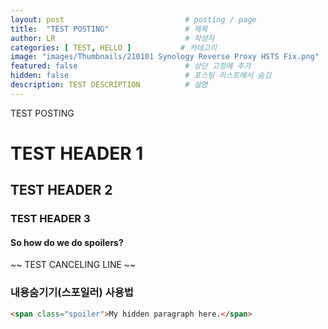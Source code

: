 ```yaml
---
layout: post                           # posting / page
title:  "TEST POSTING"                 # 제목
author: LR                             # 작성자
categories: [ TEST, HELLO ]           # 카테고리
image: "images/Thumbnails/210101 Synology Reverse Proxy HSTS Fix.png"            # 대표이미지
featured: false                        # 상단 고정에 추가
hidden: false                          # 포스팅 리스트에서 숨김
description: TEST DESCRIPTION          # 설명
---
```


TEST POSTING

# TEST HEADER 1

## TEST HEADER 2

### TEST HEADER 3

#### So how do we do spoilers?

~~ TEST CANCELING LINE ~~

### 내용숨기기(스포일러) 사용법

```html
<span class="spoiler">My hidden paragraph here.</span>
```
